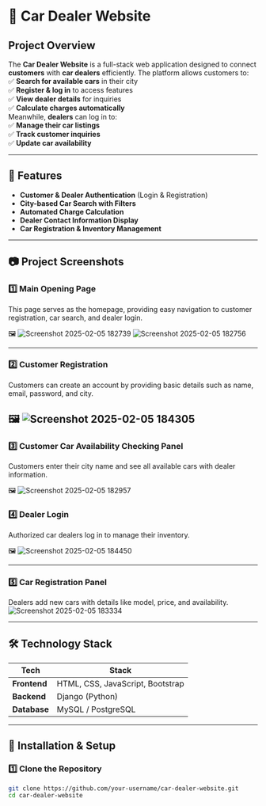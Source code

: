 # 🚗 Car Dealer Website  

## **Project Overview**  
The **Car Dealer Website** is a full-stack web application designed to connect **customers** with **car dealers** efficiently. The platform allows customers to:  
✅ **Search for available cars** in their city  
✅ **Register & log in** to access features  
✅ **View dealer details** for inquiries  
✅ **Calculate charges automatically**  
Meanwhile, **dealers** can log in to:  
✅ **Manage their car listings**  
✅ **Track customer inquiries**  
✅ **Update car availability**  

---

## **📌 Features**  
- **Customer & Dealer Authentication** (Login & Registration)  
- **City-based Car Search with Filters**  
- **Automated Charge Calculation**  
- **Dealer Contact Information Display**  
- **Car Registration & Inventory Management**  

---

## **📷 Project Screenshots**  

### **1️⃣ Main Opening Page**  
This page serves as the homepage, providing easy navigation to customer registration, car search, and dealer login.  

🖼️ ![Screenshot 2025-02-05 182739](https://github.com/user-attachments/assets/039f05e6-ce9b-43ec-b323-0efad850a5c7)
![Screenshot 2025-02-05 182756](https://github.com/user-attachments/assets/9f80caa3-4b4f-41aa-ae49-23afd8df40de)

---

### **2️⃣ Customer Registration**  
Customers can create an account by providing basic details such as name, email, password, and city.  

🖼️ ![Screenshot 2025-02-05 184305](https://github.com/user-attachments/assets/ccd3f546-3031-4bdc-ac57-3c7ea1c559e6)
---

### **3️⃣ Customer Car Availability Checking Panel**  
Customers enter their city name and see all available cars with dealer information.  

🖼️ ![Screenshot 2025-02-05 182957](https://github.com/user-attachments/assets/036a6034-c54e-494e-8a39-0f6125e90efa)

### **4️⃣ Dealer Login**  
Authorized car dealers log in to manage their inventory.  

🖼️ ![Screenshot 2025-02-05 184450](https://github.com/user-attachments/assets/6d380c6d-0427-46d9-a0ab-3b471a796cc2)

---

### **5️⃣ Car Registration Panel**  
Dealers add new cars with details like model, price, and availability.  
![Screenshot 2025-02-05 183334](https://github.com/user-attachments/assets/9f457385-f680-4865-8447-dfa43666e58f)

---

## **🛠️ Technology Stack**  
| Tech | Stack |
|------|-------|
| **Frontend** | HTML, CSS, JavaScript, Bootstrap |
| **Backend** | Django (Python) |
| **Database** | MySQL / PostgreSQL |
---

## **🚀 Installation & Setup**  

### **1️⃣ Clone the Repository**  
```bash
git clone https://github.com/your-username/car-dealer-website.git
cd car-dealer-website

